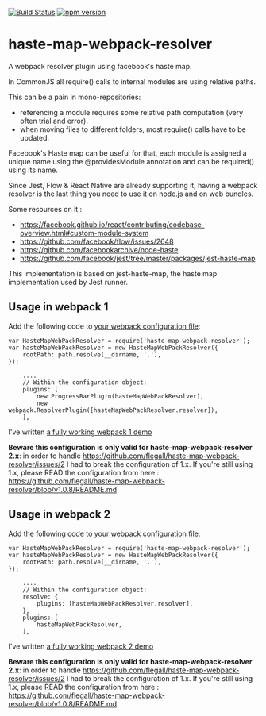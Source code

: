 [![Build Status](https://travis-ci.org/flegall/haste-map-webpack-resolver.svg?branch=master)](https://travis-ci.org/flegall/haste-map-webpack-resolver) [![npm version](https://badge.fury.io/js/haste-map-webpack-resolver.svg)](https://badge.fury.io/js/haste-map-webpack-resolver)

# haste-map-webpack-resolver
A webpack resolver plugin using facebook's haste map.

In CommonJS all require() calls to internal modules are using relative paths.

This can be a pain in mono-repositories:
  - referencing a module requires some relative path computation (very often trial and error).
  - when moving files to different folders, most require() calls have to be updated.

Facebook's Haste map can be useful for that, each module is assigned a unique name using the @providesModule annotation and can be required() using its name.

Since Jest, Flow & React Native are already supporting it, having a webpack resolver is the last thing you need to use it on node.js and on web bundles.

Some resources on it :
  - https://facebook.github.io/react/contributing/codebase-overview.html#custom-module-system
  - https://github.com/facebook/flow/issues/2648
  - https://github.com/facebookarchive/node-haste
  - https://github.com/facebook/jest/tree/master/packages/jest-haste-map

This implementation is based on jest-haste-map, the haste map implementation used by Jest runner.

## Usage in webpack 1
Add the following code to [your webpack configuration file](https://github.com/flegall/haste-map-webpack-resolver/blob/master/packages/haste-map-webpack-resolver-demo-webpack/webpack.config.js):
```
var HasteMapWebPackResolver = require('haste-map-webpack-resolver');
var hasteMapWebPackResolver = new HasteMapWebPackResolver({
    rootPath: path.resolve(__dirname, '.'),
});

    ....
    // Within the configuration object:
    plugins: [
        new ProgressBarPlugin(hasteMapWebPackResolver),
        new webpack.ResolverPlugin([hasteMapWebPackResolver.resolver]),
    ],
```
I've written [a fully working webpack 1 demo](https://github.com/flegall/haste-map-webpack-resolver/tree/master/packages/haste-map-webpack-resolver-demo-webpack)

**Beware this configuration is only valid for haste-map-webpack-resolver 2.x**: in order to handle https://github.com/flegall/haste-map-webpack-resolver/issues/2 I had to break the configuration of 1.x. If you're still using 1.x, please READ the configuration from here : https://github.com/flegall/haste-map-webpack-resolver/blob/v1.0.8/README.md

## Usage in webpack 2
Add the following code to [your webpack configuration file](https://github.com/flegall/haste-map-webpack-resolver/blob/master/packages/haste-map-webpack-resolver-demo-webpack2/webpack.config.js):
```
var HasteMapWebPackResolver = require('haste-map-webpack-resolver');
var hasteMapWebPackResolver = new HasteMapWebPackResolver({
    rootPath: path.resolve(__dirname, '.'),
});

    ....
    // Within the configuration object:
    resolve: {
        plugins: [hasteMapWebPackResolver.resolver],
    },
    plugins: [
        hasteMapWebPackResolver,
    ],
```
I've written [a fully working webpack 2 demo](https://github.com/flegall/haste-map-webpack-resolver/tree/master/packages/haste-map-webpack-resolver-demo-webpack2)


**Beware this configuration is only valid for haste-map-webpack-resolver 2.x**: in order to handle https://github.com/flegall/haste-map-webpack-resolver/issues/2 I had to break the configuration of 1.x. If you're still using 1.x, please READ the configuration from here : https://github.com/flegall/haste-map-webpack-resolver/blob/v1.0.8/README.md
